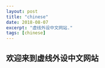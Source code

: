 ```yaml
---
layout: post
title: "chinese"
date: 2018-08-07
excerpt: "虚线外设中文网站."
tags: [chinese]
---
```


## 欢迎来到虚线外设中文网站
